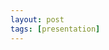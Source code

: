 ```yaml
---
layout: post
tags: [presentation]
---
```


<object data="presentations/4.19.21-Word2Vec.pdf" width="100" height="250" type="application/pdf"></object>

